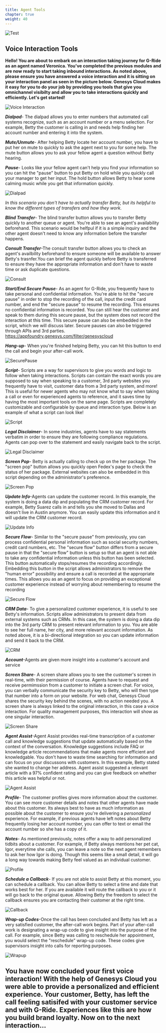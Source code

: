 ```yaml
---
title: Agent Tools
chapter: true
weight: 40
---
```

![Test](/images/Inbound4-768x300.jpg)

## Voice Interaction Tools

**Hello! You are about to embark on an interaction taking journey for G-Ride as an agent named Veronica. You've completed the previous modules and are now ready to start taking inbound interactions. As noted above, please ensure you have answered a voice interaction and it is sitting on your interaction panel as seen in the picture below. Genesys Cloud makes it easy for you to do your job by providing you tools that give you omnichannel visibilty and allow you to take interactions quickly and efficiently. Let's get started!**

![Voice Interaction](/images/voiceinteractiontools.jpg)

***Dialpad***- The dialpad allows you to enter numbers that automated call systems recognize, such as an account number or a menu selection. For example, Betty the customer is calling in and needs help finding her account number and entering it into the system.

***Mute/Unmute***- After helping Betty locate her account number, you have to put her on mute to quickly to ask the agent next to you for some help. The mute button allows you to ask your fellow agent a question without Betty hearing.

***Pause***- Looks like your fellow agent can't help you find your information so you can hit the "pause" button to put Betty on hold while you quickly call your manager to get her input. The hold button allows Betty to hear some calming music while you get that information quickly.

![Dialpad](/images/dialpad.jpg)

*In this scenario you don't have to actually transfer Betty, but its helpful to know the different types of transfers and how they work.*

***Blind Transfer***- The blind transfer button allows you to transfer Betty quickly to another queue or agent. You're able to see an agent's availability beforehand. This scenario would be helfpul if it is a simple inquiry and the other agent doesn't need to know any information before the transfer happens.

***Consult Transfer***-The consult transfer button allows you to check an agent's availbility beforehand to ensure someone will be available to answer Betty's trasnfer.You can brief the agent quickly before Betty is transferred to ensure they have the appropriate information and don't have to waste time or ask duplicate questions.

![Consult](/images/Consulttransfer.jpg)

***Start/End Secure Pause***- As an agent for G-Ride, you frequently have to take personal and confidential information. You're able to hit the "secure pause" in order to stop the recording of the call, input the credit card number, and end the "secure pause" to resume the recording. This ensures no confidential information is recorded. You can still hear the customer and speak to them during this secure pause, but the system does not record the interaction at this time. This secure pause can also be embedded in the script, which we will discuss later. Secure pauses can also be triggered through APIs and 3rd parties.
https://appfoundry.genesys.com/filter/genesyscloud


***Hang-up***- When you're finished helping Betty, you can hit this button to end the call and begin your after-call work.

![SecurePause](/images/securepause.jpg)


***Script***- Scripts are a way for  supervisors to give you words and logic to follow when taking interactions. Scripts can contain the exact words you are supposed to say when speaking to a customer, 3rd party websites you frequently have to visit, customer data from a 3rd party system, and more! This is useful for newer agents who may not know what to say when taking a call or even for experienced agents to reference, and it saves time by having the most important tools on the same page. Scripts are completely customizable and configurable by queue and interaction type. Below is an example of what a script can look like! 

![Script](/images/script.jpg)



***Legal Disclaimer***- In some industries, agents have to say statements verbatim in order to ensure they are following compliance regulations. Agents can pop over to the statement and easily navigate back to the script.

![Legal Disclaimer](/images/legaldisclaimer.jpg)

***Screen Pop***- Betty is actually calling to check up on the her package. The "screen pop" button allows you quickly open Fedex's page to check the status of her package. External websites can also be embedded in this script depending on the administrator's preference.

![Screen Pop](/images/screenpop.jpg)

***Update Info***-Agents can update the customer record. In this example, the system is doing a data dip and populating the CRM customer record. For example, Betty Suarez calls in and tells you she moved to Dallas and doesn't live in Austin anymore. You can easily update this information and it will update the CRM customer record.

![Update Info](/images/Updateinfo.jpg)

***Secure Flow***- Similar to the "secure pause" from previously, you can process confidential personal information such as social security numbers, credit card numbers, etc. The "secure flow" button differs from a secure pause in that the "secure flow" button is setup so that an agent is not able to take any confidential information unless this button has been selected. This button automatically stops/resumes the recording accordingly. Embedding this button in the script allows administrators to remove the "human error" possibility and ensure a call is recorded at the appropriate times. This allows you as an agent to focus on providing an exceptional customer experience instead of worrying about remembering to resume the recording

![Secure Flow](/images/secureflow.jpg)

***CRM Data***- To give a personalized customer experience, it is useful to see Betty's information. Scripts allow administrators to present data from external systems such as CRMs. In this case, the system is doing a data dip into the 3rd party CRM to present relevant information to you. You are able to see her full name, her city, and more relevant account information. As noted above, it is a bi-directional integration so you can update information and send it back to the CRM.

![CRM](/images/crmdata.jpg)

***Account***-Agents are given more insight into a customer's account and service 

***Screen Share***- A screen share allows you to see the customer's screen in real-time,  with their permission of course. Agents have to request and receive permimssion from a customer to initiate a screen chat. For voice, you can verbally communicate the security key to Betty, who will then type that number into a form on your website. For web chat, Genesys Cloud shares the security key behind the scenes, with no action needed you. A screen share is always linked to the original interaction, in this case a voice interaction. For quality management purposes, this interaction will show as one singular interaction.

![Screen Share](/images/screenshare.jpg)

***Agent Assist***-Agent Assist provides real-time transcription of a customer call and knowledge suggestions that update automatically based on the context of the conversation. Knowledge suggestions include FAQ or knowledge article recommendations that make agents more efficient and knowledgable. You don't have to waste time searching for information and can focus on your discussons with customers. In this example, Betty stated she wanted to change her address. Agent assist suggested a relevant article with a 97% confident rating and you can give feedback on whether this article was helpful or not. 

![Agent Assist](/images/agentassist.jpg)

***Profile***- The customer profiles gives more information about the customer. You can see more customer details and notes that other agents have made about this customer. Its always best to have as much information as possible about the customer to ensure you're delivering a *personalized* experience. For example, if previous agents have left notes about Betty frequently losing her account number, you can offer to text or email the account number so she has a copy of it.

***Notes***- As mentioned previously, notes offer a way to add personalized tidbits about a customer. For example, if Betty always mentions her pet cat, Igor, everytime she calls, you can leave a note so the next agent remembers to ask her how Igor is doing. Though this seems like a small detail, it will go a long way towards making Betty feel valued as an individual customer.

![Profile](/images/profile.jpg)

***Schedule a Callback***- If you are not able to assist Betty at this moment, you can schedule a callback. You can allow Betty to select a time and date that works best for her. If you are available it will route the callback to you or it will go back to the original queue. Allowing Betty the freedom to select the callback ensures you are contacting their customer at the right time.

![Callback](/images/callback.jpg)

***Wrap-up Codes***-Once the call has been concluded and Betty has left as a very satisfied customer, the after-call work begins. Part of your after-call work is designating a wrap-up code to give insight into the purpose of the call. For example, since Betty was calling to reschedule her appointment, you would select the "reschedule" wrap-up code. These codes give supervisors insight into calls for reporting purposes. 

![Wrapup](/images/wrapup.jpg)
&nbsp;


## You have now concluded your first voice interaction! With the help of Genesys Cloud you were able to provide a personalized and efficient experience. Your customer, Betty, has left the call feeling satisifed with your customer service and with G-Ride. Experiences like this are how you build brand loyalty. Now on to the next interaction...

